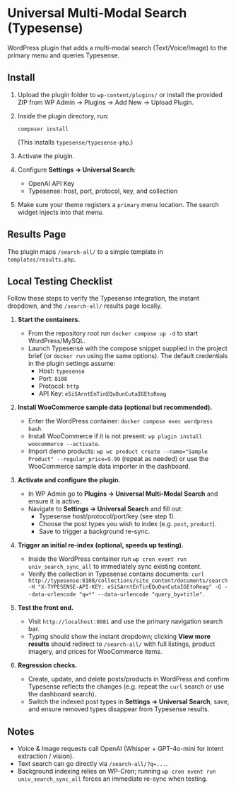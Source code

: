 # Universal Multi-Modal Search (Typesense)

WordPress plugin that adds a multi-modal search (Text/Voice/Image) to the primary menu and queries Typesense.


## Install

1. Upload the plugin folder to `wp-content/plugins/` or install the provided ZIP from WP Admin → Plugins → Add New → Upload Plugin.
2. Inside the plugin directory, run:

   ```
   composer install
   ```
   (This installs `typesense/typesense-php`.)

3. Activate the plugin.

4. Configure **Settings → Universal Search**:
   - OpenAI API Key
   - Typesense: host, port, protocol, key, and collection

5. Make sure your theme registers a `primary` menu location. The search widget injects into that menu.

## Results Page

The plugin maps `/search-all/` to a simple template in `templates/results.php`.

## Local Testing Checklist

Follow these steps to verify the Typesense integration, the instant dropdown, and the `/search-all/` results page locally.

1. **Start the containers.**
   - From the repository root run `docker compose up -d` to start WordPress/MySQL.
   - Launch Typesense with the compose snippet supplied in the project brief (or `docker run` using the same options). The default credentials in the plugin settings assume:
     - Host: `typesense`
     - Port: `8108`
     - Protocol: `http`
     - API Key: `eSiSArntEnTinEQuOunCutaIGEtoReag`

2. **Install WooCommerce sample data (optional but recommended).**
   - Enter the WordPress container: `docker compose exec wordpress bash`.
   - Install WooCommerce if it is not present: `wp plugin install woocommerce --activate`.
   - Import demo products: `wp wc product create --name="Sample Product" --regular_price=9.99` (repeat as needed) or use the WooCommerce sample data importer in the dashboard.

3. **Activate and configure the plugin.**
   - In WP Admin go to **Plugins → Universal Multi-Modal Search** and ensure it is active.
   - Navigate to **Settings → Universal Search** and fill out:
     - Typesense host/protocol/port/key (see step 1).
     - Choose the post types you wish to index (e.g. `post`, `product`).
     - Save to trigger a background re-sync.

4. **Trigger an initial re-index (optional, speeds up testing).**
   - Inside the WordPress container run `wp cron event run univ_search_sync_all` to immediately sync existing content.
   - Verify the collection in Typesense contains documents: `curl http://typesense:8108/collections/site_content/documents/search -H "X-TYPESENSE-API-KEY: eSiSArntEnTinEQuOunCutaIGEtoReag" -G --data-urlencode "q=*" --data-urlencode "query_by=title"`.

5. **Test the front end.**
   - Visit `http://localhost:8081` and use the primary navigation search bar.
   - Typing should show the instant dropdown; clicking **View more results** should redirect to `/search-all/` with full listings, product imagery, and prices for WooCommerce items.

6. **Regression checks.**
   - Create, update, and delete posts/products in WordPress and confirm Typesense reflects the changes (e.g. repeat the `curl` search or use the dashboard search).
   - Switch the indexed post types in **Settings → Universal Search**, save, and ensure removed types disappear from Typesense results.

## Notes

- Voice & Image requests call OpenAI (Whisper + GPT-4o-mini for intent extraction / vision).
- Text search can go directly via `/search-all/?q=...`.
- Background indexing relies on WP-Cron; running `wp cron event run univ_search_sync_all` forces an immediate re-sync when testing.


